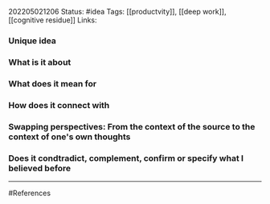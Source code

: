 202205021206
Status: #idea
Tags: [[productvity]], [[deep work]], [[cognitive residue]]
Links:

### Unique idea

### What is it about

### What does it mean for

### How does it connect with

### Swapping perspectives: From the context of the source to the context of one's own thoughts

### Does it condtradict, complement, confirm or specify what I believed before


___
#References

